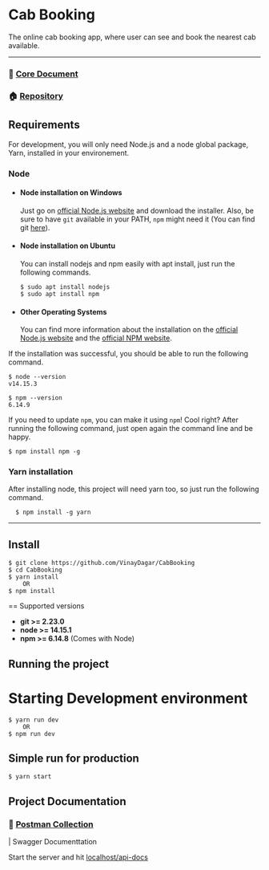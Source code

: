 # Cab Booking

The online cab booking app, where user can see and book the nearest cab available.

---

### 📗 [Core Document](https://docs.google.com/document/d/13q0tusRqWdaMA_RdCqIwFambLONYfvIc-8Lv_9a-TcQ/edit#heading=h.3at6fdwg7zzp)

### 🏠 [Repository](https://github.com/VinayDagar/CabBooking)

## Requirements

For development, you will only need Node.js and a node global package, Yarn, installed in your environement.

### Node
- #### Node installation on Windows

  Just go on [official Node.js website](https://nodejs.org/) and download the installer.
Also, be sure to have `git` available in your PATH, `npm` might need it (You can find git [here](https://git-scm.com/)).

- #### Node installation on Ubuntu

  You can install nodejs and npm easily with apt install, just run the following commands.

      $ sudo apt install nodejs
      $ sudo apt install npm

- #### Other Operating Systems
  You can find more information about the installation on the [official Node.js website](https://nodejs.org/) and the [official NPM website](https://npmjs.org/).

If the installation was successful, you should be able to run the following command.

    $ node --version
    v14.15.3

    $ npm --version
    6.14.9

If you need to update `npm`, you can make it using `npm`! Cool right? After running the following command, just open again the command line and be happy.

    $ npm install npm -g

###
### Yarn installation
  After installing node, this project will need yarn too, so just run the following command.

      $ npm install -g yarn

---
## Install

    $ git clone https://github.com/VinayDagar/CabBooking
    $ cd CabBooking
    $ yarn install
        OR
    $ npm install

== Supported versions

* **git >= 2.23.0**
* **node >= 14.15.1** 
* **npm >= 6.14.8** (Comes with Node)
## Running the project

# Starting Development environment

    $ yarn run dev
        OR
    $ npm run dev

## Simple run for production

    $ yarn start


## Project Documentation

### 📗 [Postman Collection](https://documenter.getpostman.com/view/9481804/UV5TGKfN)
| Swagger Documenttation
    
Start the server and hit [localhost/api-docs](http://localhost:4000/api-docs/)
